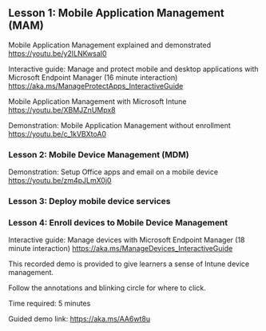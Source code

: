 ## Lesson 1: Mobile Application Management (MAM)

Mobile Application Management explained and demonstrated
https://youtu.be/y2ILNKwsaI0

Interactive guide: Manage and protect mobile and desktop applications with Microsoft Endpoint Manager (16 minute interaction)
https://aka.ms/ManageProtectApps_InteractiveGuide

Mobile Application Management with Microsoft Intune
https://youtu.be/XBMJZnUMpx8

Demonstration: Mobile Application Management without enrollment
https://youtu.be/c_1kVBXtoA0

### Lesson 2: Mobile Device Management (MDM)

Demonstration: Setup Office apps and email on a mobile device
https://youtu.be/zm4pJLmX0j0

### Lesson 3: Deploy mobile device services

### Lesson 4: Enroll devices to Mobile Device Management

Interactive guide: Manage devices with Microsoft Endpoint Manager (18 minute interaction)
https://aka.ms/ManageDevices_InteractiveGuide

This recorded demo is provided to give learners a sense of Intune device management.

Follow the annotations and blinking circle for where to click.

Time required: 5 minutes
  
Guided demo link: https://aka.ms/AA6wt8u
